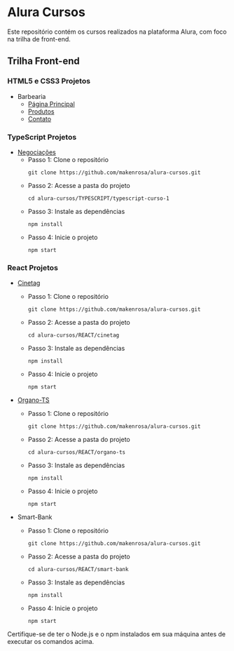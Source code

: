 # Alura Cursos

Este repositório contém os cursos realizados na plataforma Alura, com foco na trilha de front-end.

## Trilha Front-end

### HTML5 e CSS3 Projetos

- Barbearia
  - [Página Principal](https://makenrosa.github.io/alura-cursos/HTML5-CSS3/index.html)
  - [Produtos](https://makenrosa.github.io/alura-cursos/HTML5-CSS3/produtos.html)
  - [Contato](https://makenrosa.github.io/alura-cursos/HTML5-CSS3/contato.html)

### TypeScript Projetos

- [Negociações](https://alura-typescript-pt1-pt2.vercel.app/)
  - Passo 1: Clone o repositório
    ```
    git clone https://github.com/makenrosa/alura-cursos.git
    ```
  - Passo 2: Acesse a pasta do projeto
    ```
    cd alura-cursos/TYPESCRIPT/typescript-curso-1
    ```
  - Passo 3: Instale as dependências
    ```
    npm install
    ```
  - Passo 4: Inicie o projeto
    ```
    npm start
    ```

### React Projetos

- [Cinetag](https://alura-react-cinetag-silk.vercel.app/)
  - Passo 1: Clone o repositório
    ```
    git clone https://github.com/makenrosa/alura-cursos.git
    ```
  - Passo 2: Acesse a pasta do projeto
    ```
    cd alura-cursos/REACT/cinetag
    ```
  - Passo 3: Instale as dependências
    ```
    npm install
    ```
  - Passo 4: Inicie o projeto
    ```
    npm start
    ```

- [Organo-TS](https://alura-react-organo-ts.vercel.app/)
  - Passo 1: Clone o repositório
    ```
    git clone https://github.com/makenrosa/alura-cursos.git
    ```
  - Passo 2: Acesse a pasta do projeto
    ```
    cd alura-cursos/REACT/organo-ts
    ```
  - Passo 3: Instale as dependências
    ```
    npm install
    ```
  - Passo 4: Inicie o projeto
    ```
    npm start
    ```

- Smart-Bank
  - Passo 1: Clone o repositório
    ```
    git clone https://github.com/makenrosa/alura-cursos.git
    ```
  - Passo 2: Acesse a pasta do projeto
    ```
    cd alura-cursos/REACT/smart-bank
    ```
  - Passo 3: Instale as dependências
    ```
    npm install
    ```
  - Passo 4: Inicie o projeto
    ```
    npm start
    ```


Certifique-se de ter o Node.js e o npm instalados em sua máquina antes de executar os comandos acima.
